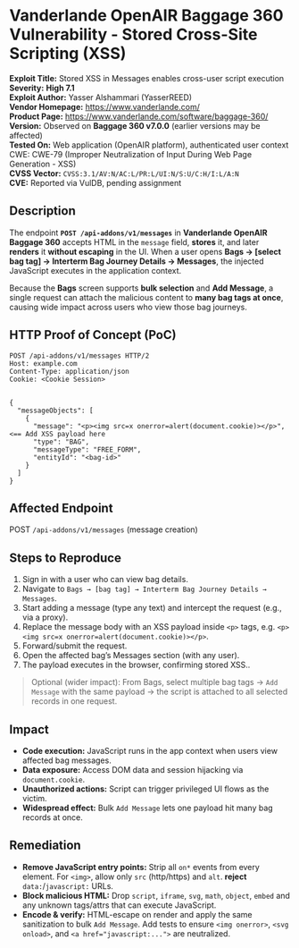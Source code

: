 # Vanderlande OpenAIR Baggage 360 Vulnerability - Stored Cross-Site Scripting (XSS)

**Exploit Title:** Stored XSS in Messages enables cross-user script execution <br>
**Severity:** **High 7.1**<br>
**Exploit Author:** Yasser Alshammari (YasserREED)  
**Vendor Homepage:** https://www.vanderlande.com/  
**Product Page:** https://www.vanderlande.com/software/baggage-360/  
**Version:** Observed on **Baggage 360 v7.0.0** (earlier versions may be affected)  
**Tested On:** Web application (OpenAIR platform), authenticated user context    
CWE: CWE-79 (Improper Neutralization of Input During Web Page Generation - XSS)
<br>**CVSS Vector:** `CVSS:3.1/AV:N/AC:L/PR:L/UI:N/S:U/C:H/I:L/A:N`  
**CVE:** Reported via VulDB, pending assignment

## Description

The endpoint **`POST /api-addons/v1/messages`** in **Vanderlande OpenAIR Baggage 360** accepts HTML in the `message` field, **stores** it, and later **renders** it **without escaping** in the UI. When a user opens **Bags → [select bag tag] → Interterm Bag Journey Details → Messages**, the injected JavaScript executes in the application context.

Because the **Bags** screen supports **bulk selection** and **Add Message**, a single request can attach the malicious content to **many bag tags at once**, causing wide impact across users who view those bag journeys.

## HTTP Proof of Concept (PoC)
```http
POST /api-addons/v1/messages HTTP/2
Host: example.com
Content-Type: application/json
Cookie: <Cookie Session>


{
  "messageObjects": [
    {
      "message": "<p><img src=x onerror=alert(document.cookie)></p>",  <== Add XSS payload here
      "type": "BAG",
      "messageType": "FREE_FORM",
      "entityId": "<bag-id>"
    }
  ]
}
```

## Affected Endpoint

POST `/api-addons/v1/messages` (message creation)

## Steps to Reproduce

1. Sign in with a user who can view bag details.
2. Navigate to `Bags → [bag tag] → Interterm Bag Journey Details → Messages`.
3. Start adding a message (type any text) and intercept the request (e.g., via a proxy).
4. Replace the message body with an XSS payload inside `<p>` tags, e.g. `<p><img src=x onerror=alert(document.cookie)></p>`.
5. Forward/submit the request.
6. Open the affected bag’s Messages section (with any user).
7. The payload executes in the browser, confirming stored XSS..

> Optional (wider impact): From Bags, select multiple bag tags → `Add Message` with the same payload → the script is attached to all selected records in one request.

## Impact
- **Code execution:** JavaScript runs in the app context when users view affected bag messages.
- **Data exposure:** Access DOM data and session hijacking via `document.cookie`.
- **Unauthorized actions:** Script can trigger privileged UI flows as the victim.
- **Widespread effect:** Bulk `Add Message` lets one payload hit many bag records at once.

## Remediation

- **Remove JavaScript entry points:** Strip all `on*` events from every element. For `<img>`, allow only `src` (http/https) and `alt`. **reject** `data:`/`javascript:` URLs.
- **Block malicious HTML:** Drop `script`, `iframe`, `svg`, `math`, `object`, `embed` and any unknown tags/attrs that can execute JavaScript.
- **Encode & verify:** HTML-escape on render and apply the same sanitization to bulk `Add Message`. Add tests to ensure `<img onerror>`, `<svg onload>`, and `<a href="javascript:...">` are neutralized.
